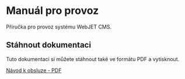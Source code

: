 # Manuál pro provoz

Příručka pro provoz systému WebJET CMS.

## Stáhnout dokumentaci

Tuto dokumentaci si můžete stáhnout také ve formátu PDF a vytisknout.

[Návod k obsluze - PDF](../_media/manuals/webjetcms-sysadmin.pdf)
